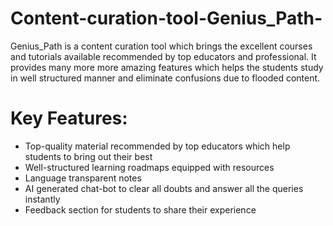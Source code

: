 # Content-curation-tool-Genius_Path-
Genius_Path is a content curation tool which brings the excellent courses and tutorials available recommended by top educators and professional. It provides many more more amazing features which helps the students study in well structured manner and eliminate confusions due to flooded content.  
# Key Features:
  * Top-quality material recommended by top educators which help students to bring out their best
  * Well-structured learning roadmaps equipped with resources
  * Language transparent notes
  * AI generated chat-bot to clear all doubts and answer all the queries instantly
  * Feedback section for students to share their experience
